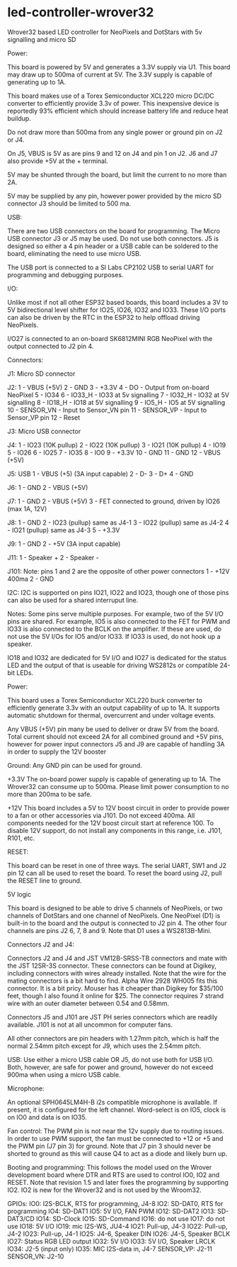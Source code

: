 # led-controller-wrover32
Wrover32 based LED controller for NeoPixels and DotStars with 5v signalling
and micro SD

Power:

This board is powered by 5V and generates a 3.3V supply via U1.  This board
may draw up to 500ma of current at 5V.  The 3.3V supply is capable of
generating up to 1A.

This board makes use of a Torex Semiconductor XCL220 micro DC/DC converter
to efficiently provide 3.3v of power.  This inexpensive device is reportedly
93% efficient which should increase battery life and reduce heat buildup.

Do not draw more than 500ma from any single power or ground pin on J2 or J4.

On J5, VBUS is 5V as are pins 9 and 12 on J4 and pin 1 on J2.
J6 and J7 also provide +5V at the + terminal.

5V may be shunted through the board, but limit the current to no more than 2A.

5V may be supplied by any pin, however power provided by the micro SD
connector J3 should be limited to 500 ma.

USB:

There are two USB connectors on the board for programming.  The Micro USB
connector J3 or J5 may be used.  Do not use both connectors.  J5 is designed
so either a 4 pin header or a USB cable can be soldered to the board,
eliminating the need to use micro USB.

The USB port is connected to a SI Labs CP2102 USB to serial UART for
programming and debugging purposes.

I/O:

Unlike most if not all other ESP32 based boards, this board includes a
3V to 5V bidirectional level shifter for IO25, IO26, IO32 and IO33.  These
I/O ports can also be driven by the RTC in the ESP32 to help offload driving
NeoPixels.

I/O27 is connected to an on-board SK6812MINI RGB NeoPixel with the output
connected to J2 pin 4.

Connectors:

J1: Micro SD connector

J2:
1 - VBUS (+5V)
2 - GND
3 - +3.3V
4 - DO - Output from on-board NeoPixel
5 - IO34
6 - IO33_H - IO33 at 5v signalling
7 - IO32_H - IO32 at 5V signalling
8 - IO18_H - IO18 at 5V signalling
9 - IO5_H - IO5 at 5V signalling
10 - SENSOR_VN - Input to Sensor_VN pin
11 - SENSOR_VP - Input to Sensor_VP pin
12 - Reset

J3: Micro USB connector

J4:
1 - IO23 (10K pullup)
2 - IO22 (10K pullup)
3 - IO21 (10K pullup)
4 - IO19
5 - IO26
6 - IO25
7 - IO35
8 - IO0
9 - +3.3V
10 - GND
11 - GND
12 - VBUS (+5V)

J5: USB
1 - VBUS (+5) (3A input capable)
2 - D-
3 - D+
4 - GND

J6:
1 - GND
2 - VBUS (+5V)

J7:
1 - GND
2 - VBUS (+5V)
3 - FET connected to ground, driven by IO26 (max 1A, 12V)

J8:
1 - GND
2 - IO23 (pullup) same as J4-1
3 - IO22 (pullup) same as J4-2
4 - IO21 (pullup) same as J4-3
5 - +3.3V

J9:
1 - GND
2 - +5V (3A input capable)

J11:
1 - Speaker +
2 - Speaker -

J101:
Note: pins 1 and 2 are the opposite of other power connectors
1 - +12V 400ma
2 - GND

I2C:
I2C is supported on pins IO21, IO22 and IO23, though one of those pins can
also be used for a shared interruput line.

Notes:
Some pins serve multiple purposes.  For example, two of the 5V I/O pins are
shared.  For example, IO5 is also connected to the FET for PWM and IO33 is
also connected to the BCLK on the amplifier.  If these are used, do not use
the 5V I/Os for IO5 and/or IO33.  If IO33 is used, do not hook up a speaker.

IO18 and IO32 are dedicated for 5V I/O and IO27 is dedicated for the status
LED and the output of that is useable for driving WS2812s or compatible 24-bit
LEDs.

Power:

This board uses a Torex Semiconductor XCL220 buck converter to efficiently
generate 3.3v with an output capability of up to 1A.  It supports automatic
shutdown for thermal, overcurrent and under voltage events.

Any VBUS (+5V) pin many be used to deliver or draw 5V from the board.  Total
current should not exceed 2A for all combined ground and +5V pins, however
for power input connectors J5 and J9 are capable of handling 3A in order to
supply the 12V booster

Ground:
Any GND pin can be used for ground.

+3.3V
The on-board power supply is capable of generating up to 1A.  The Wrover32 can
consume up to 500ma.  Please limit power consumption to no more than 200ma to
be safe.

+12V
This board includes a 5V to 12V boost circuit in order to provide power to
a fan or other accessories via J101.  Do not exceed 400ma.  All components
needed for the 12V boost circuit start at reference 100.  To disable 12V
support, do not install any components in this range, i.e. J101, R101, etc.

RESET:

This board can be reset in one of three ways.  The serial UART, SW1 and J2
pin 12 can all be used to reset the board.  To reset the board using J2,
pull the RESET line to ground.

5V logic

This board is designed to be able to drive 5 channels of NeoPixels, or two
channels of DotStars and one channel of NeoPixels.  One NeoPixel (D1) is
built-in to the board and the output is connected to J2 pin 4.  The other
four channels are pins J2 6, 7, 8 and 9.  Note that D1 uses a WS2813B-Mini.

Connectors J2 and J4:

Connectors J2 and J4 and JST VM12B-SRSS-TB connectors and mate with the
JST 12SR-3S connector.  These connectors can be found at Digikey, including
connectors with wires already installed. Note that the wire for the mating
connectors is a bit hard to find. Alpha Wire 2928 WH005 fits this connector.
It is a bit pricy. Mouser has it cheaper than Digikey for $35/100 feet,
though I also found it online for $25. The connector requires 7 strand wire
with an outer diameter between 0.54 and 0.58mm.

Connectors J5 and J101 are JST PH series connectors which are readily
available. J101 is not at all uncommon for computer fans.

All other connectors are pin headers with 1.27mm pitch, which is half the
normal 2.54mm pitch except for J9, which uses the 2.54mm pitch.

USB:
Use either a micro USB cable OR J5, do not use both for USB I/O.  Both,
however, are safe for power and ground, however do not exceed 900ma
when using a micro USB cable.

Microphone:

An optional SPH0645LM4H-B i2s compatible microphone is available.
If present, it is configured for the left channel.  Word-select is on IO5,
clock is on IO0 and data is on IO35.

Fan control:
The PWM pin is not near the 12v supply due to routing issues.  In order to
use PWM support, the fan must be connected to +12 or +5 and the PWM pin
(J7 pin 3) for ground. Note that J7 pin 3 should never be shorted to ground
as this will cause Q4 to act as a diode and likely burn up.

Booting and programming:
This follows the model used on the Wrover development board where DTR and
RTS are used to control IO0, IO2 and RESET.  Note that revision 1.5 and later
fixes the programming by supporting IO2.  IO2 is new for the Wrover32 and is
not used by the Wroom32.

GPIOs:
IO0: I2S-BCLK, RTS for programming, J4-8
IO2: SD-DAT0, RTS for programming
IO4: SD-DAT1
IO5: 5V I/O, FAN PWM
IO12: SD-DAT2
IO13: SD-DAT3/CD
IO14: SD-Clock
IO15: SD-Command
IO16: do not use
IO17: do not use
IO18: 5V I/O
IO19: mic I2S-WS, JU4-4
IO21: Pull-up, J4-3
IO22: Pull-up, J4-2
IO23: Pull-up, J4-1
IO25: J4-6, Speaker DIN
IO26: J4-5, Speaker BCLK
IO27: Status RGB LED output
IO32: 5V I/O
IO33: 5V I/O, Speaker LRCLK
IO34: J2-5 (input only)
IO35: MIC I2S-data in, J4-7
SENSOR_VP: J2-11
SENSOR_VN: J2-10

